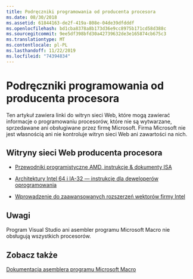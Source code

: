 ```yaml
---
title: Podręczniki programowania od producenta procesora
ms.date: 08/30/2018
ms.assetid: 61844163-de2f-419a-808e-04de39dfdddf
ms.openlocfilehash: bd1cba8378a8b173d36e9cc8975b171cd58d388c
ms.sourcegitcommit: 9ee5df398bfd30a42739632de3e165874cb675c3
ms.translationtype: MT
ms.contentlocale: pl-PL
ms.lasthandoff: 11/22/2019
ms.locfileid: "74394834"
---
```

# <a name="processor-manufacturer-programming-manuals"></a>Podręczniki programowania od producenta procesora

Ten artykuł zawiera linki do witryn sieci Web, które mogą zawierać informacje o programowaniu procesorów, które nie są wytwarzane, sprzedawane ani obsługiwane przez firmę Microsoft. Firma Microsoft nie jest własnością ani nie kontroluje witryn sieci Web ani zawartości na nich.

## <a name="processor-manufacturer-websites"></a>Witryny sieci Web producenta procesora

- [Przewodniki programistyczne AMD, instrukcje & dokumenty ISA](https://developer.amd.com/resources/developer-guides-manuals/)

- [Architektury Intel 64 i IA-32 — instrukcje dla deweloperów oprogramowania](https://software.intel.com/articles/intel-sdm)

- [Wprowadzenie do zaawansowanych rozszerzeń wektorów firmy Intel](https://software.intel.com/articles/introduction-to-intel-advanced-vector-extensions)

## <a name="remarks"></a>Uwagi

Program Visual Studio ani asembler programu Microsoft Macro nie obsługują wszystkich procesorów.

## <a name="see-also"></a>Zobacz także

[Dokumentacja asemblera programu Microsoft Macro](../../assembler/masm/microsoft-macro-assembler-reference.md)
